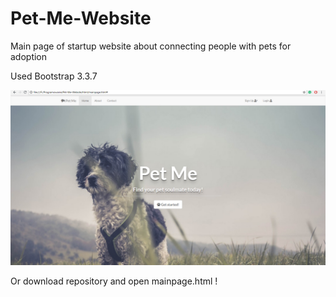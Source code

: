 # Pet-Me-Website
Main page of startup website about connecting people with pets for adoption

Used Bootstrap 3.3.7

![Take a quick peek - how it looked as a finished website.](https://raw.githubusercontent.com/KubaMikolajczyk/Pet-Me-Website/master/jpg/website_look.jpg)

Or download repository and open mainpage.html !
